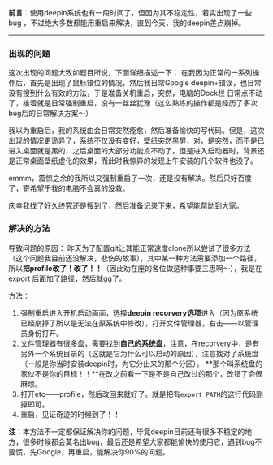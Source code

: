 **前言**：使用deepin系统也有一段时间了，但因为其不稳定性，着实出现了一些bug ，不过绝大多数都能用重启来解决，直到今天，我的deepin差点崩掉。

---

### 出现的问题
这次出现的问题大致如题目所说，下面详细描述一下：
在我因为正常的一系列操作后，首先是出现了鼠标错位的情况，然后我日常Google deepin+错误，也日常没有搜到什么有效的方法，于是准备关机重启，突然，电脑的Dock栏 日常点不动了，接着就是日常强制重启，没有一丝丝犹豫（这么熟练的操作都是经历了多次bug后的日常解决方案～）

我以为重启后，我的系统由会日常突然痊愈，然后准备愉快的写代码。但是，这次出现的情况更诡异了，系统不仅没有变好，壁纸突然黑屏，对，是突然，而不是已进入桌面就是黑的，之后桌面的大部分功能点不动了，但是进入启动器时，背景还是正常桌面壁纸虚化的效果，而此时我惊异的发现上午安装的几个软件也没了。

emmm，震惊之余的我所以又强制重启了一次，还是没有解决。然后只好百度了，寄希望于我的电脑不会真的没救。

庆幸我找了好久终究还是搜到了，然后准备记录下来，希望能帮助到大家。

### 解决的方法

导致问题的原因：
昨天为了配置git让其能正常速度clone所以尝试了很多方法（这个问题我目前还没解决，悲伤的故事），其中某一种方法需要添加一个路径，所以**把profile改了！改了！！**（因此劝在座的各位做这种事要三思啊～），我是在export 后面加了路径，然后就gg了。

方法：
1. 强制重启进入开机启动画面，选择**deepin recorvery选项**进入（因为原系统已经崩掉了所以是无法在原系统中修改），打开文件管理器，右击——以管理员身份打开。
2. 文件管理器有很多盘，需要找到**自己的系统盘**，注意，在recorvery中，是有另外一个系统目录的（这就是它为什么可以启动的原因），注意找对了系统盘（一般是你当时安装deepin时，为它分出来的那个分区）。
**那个叫系统盘的家伙不是你的目标！！**在改之前看一下是不是自己改过的那个，改错了会很麻烦。
3. 打开etc——profile，然后改回来就好了。就是把有`export PATH`的这行代码删掉即可。
4. 重启，见证奇迹的时候到了！！ 

**注**：本方法不一定都保证解决你的问题，毕竟deepin目前还有很多不稳定的地方，很多时候都会莫名出bug，最后还是希望大家都能愉快的使用它，遇到bug不要慌，先Google，再重启，能解决你90%的问题。


